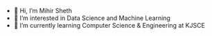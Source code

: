 - 👋 Hi, I’m Mihir Sheth
- 👀 I’m interested in Data Science and Machine Learning
- 🌱 I’m currently learning Computer Science & Engineering at KJSCE

<!---
MihirSheth25/MihirSheth25 is a ✨ special ✨ repository because its `README.md` (this file) appears on your GitHub profile.
You can click the Preview link to take a look at your changes.
--->
